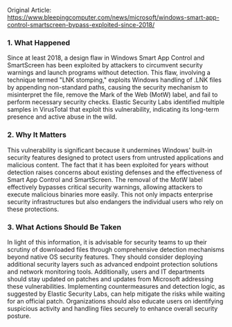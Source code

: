 Original Article: https://www.bleepingcomputer.com/news/microsoft/windows-smart-app-control-smartscreen-bypass-exploited-since-2018/

### 1. What Happened

Since at least 2018, a design flaw in Windows Smart App Control and SmartScreen has been exploited by attackers to circumvent security warnings and launch programs without detection. This flaw, involving a technique termed "LNK stomping," exploits Windows handling of .LNK files by appending non-standard paths, causing the security mechanism to misinterpret the file, remove the Mark of the Web (MotW) label, and fail to perform necessary security checks. Elastic Security Labs identified multiple samples in VirusTotal that exploit this vulnerability, indicating its long-term presence and active abuse in the wild.

### 2. Why It Matters

This vulnerability is significant because it undermines Windows' built-in security features designed to protect users from untrusted applications and malicious content. The fact that it has been exploited for years without detection raises concerns about existing defenses and the effectiveness of Smart App Control and SmartScreen. The removal of the MotW label effectively bypasses critical security warnings, allowing attackers to execute malicious binaries more easily. This not only impacts enterprise security infrastructures but also endangers the individual users who rely on these protections.

### 3. What Actions Should Be Taken

In light of this information, it is advisable for security teams to up their scrutiny of downloaded files through comprehensive detection mechanisms beyond native OS security features. They should consider deploying additional security layers such as advanced endpoint protection solutions and network monitoring tools. Additionally, users and IT departments should stay updated on patches and updates from Microsoft addressing these vulnerabilities. Implementing countermeasures and detection logic, as suggested by Elastic Security Labs, can help mitigate the risks while waiting for an official patch. Organizations should also educate users on identifying suspicious activity and handling files securely to enhance overall security posture.